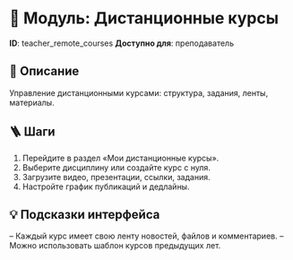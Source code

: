# 📘 Модуль: Дистанционные курсы
**ID**: teacher_remote_courses
**Доступно для**: преподаватель

## 📝 Описание
Управление дистанционными курсами: структура, задания, ленты, материалы.

## 🪜 Шаги
1. Перейдите в раздел «Мои дистанционные курсы».
2. Выберите дисциплину или создайте курс с нуля.
3. Загрузите видео, презентации, ссылки, задания.
4. Настройте график публикаций и дедлайны.

## 💡 Подсказки интерфейса
– Каждый курс имеет свою ленту новостей, файлов и комментариев.
– Можно использовать шаблон курсов предыдущих лет.
